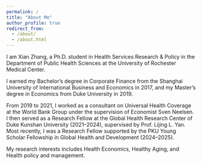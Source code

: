 ```yaml
---
permalink: /
title: "About Me"
author_profile: true
redirect_from: 
  - /about/
  - /about.html
--- 
```


I am Xian Zhang, a Ph.D. student in Health Services Research & Policy in the Department of Public Health Sciences at the University of Rochester Medical Center.

I earned my Bachelor’s degree in Corporate Finance from the Shanghai University of International Business and Economics in 2017, and my Master’s degree in Economics from Duke University in 2019.

From 2019 to 2021, I worked as a consultant on Universal Health Coverage at the World Bank Group under the supervision of Economist Sven Neelsen. I then served as a Research Fellow at the Global Health Research Center of Duke Kunshan University (2021–2024), supervised by Prof. Lijing L. Yan. Most recently, I was a Research Fellow supported by the PKU Young Scholar Fellowship in Global Health and Development (2024–2025).     

My research interests includes Health Economics, Healthy Aging, and Health policy and management.                                     
